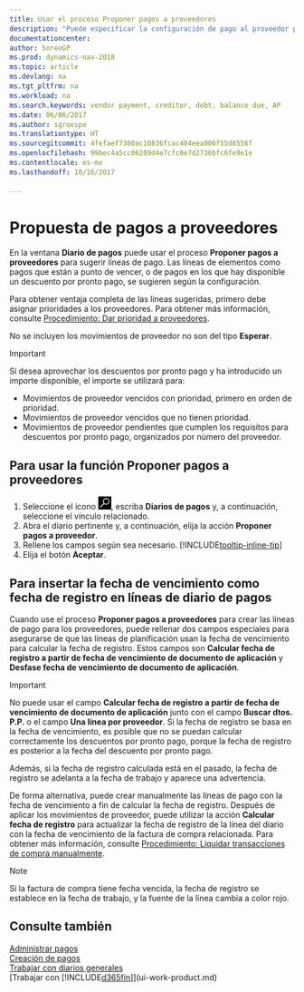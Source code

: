 ```yaml
---
title: Usar el proceso Proponer pagos a proveedores
description: "Puede especificar la configuración de pago al proveedor para obtener sugerencias o propuestas de pagos que están a punto de vencer o en los que hay un descuento."
documentationcenter: 
author: SorenGP
ms.prod: dynamics-nav-2018
ms.topic: article
ms.devlang: na
ms.tgt_pltfrm: na
ms.workload: na
ms.search.keywords: vendor payment, creditor, debt, balance due, AP
ms.date: 06/06/2017
ms.author: sgroespe
ms.translationtype: HT
ms.sourcegitcommit: 4fefaef7380ac10836fcac404eea006f55d8556f
ms.openlocfilehash: 99bec4a5cc06209d4e7cfc0e7d2736bfc6fe9e1e
ms.contentlocale: es-mx
ms.lasthandoff: 10/16/2017

---
```

# <a name="how-to-suggest-vendor-payments"></a>Propuesta de pagos a proveedores
En la ventana **Diario de pagos** puede usar el proceso **Proponer pagos a proveedores** para sugerir líneas de pago. Las líneas de elementos como pagos que están a punto de vencer, o de pagos en los que hay disponible un descuento por pronto pago, se sugieren según la configuración.

Para obtener ventaja completa de las líneas sugeridas, primero debe asignar prioridades a los proveedores. Para obtener más información, consulte [Procedimiento: Dar prioridad a proveedores](purchasing-how-prioritize-vendors.md).  

No se incluyen los movimientos de proveedor no son del tipo **Esperar**.  

> [!IMPORTANT]  
>   Si desea aprovechar los descuentos por pronto pago y ha introducido un importe disponible, el importe se utilizará para:  

* Movimientos de proveedor vencidos con prioridad, primero en orden de prioridad.  
* Movimientos de proveedor vencidos que no tienen prioridad.  
* Movimientos de proveedor pendientes que cumplen los requisitos para descuentos por pronto pago, organizados por número del proveedor.  

## <a name="to-use-the-suggest-vendor-payments-function"></a>Para usar la función Proponer pagos a proveedores
1. Seleccione el icono ![Buscar página o informe](media/ui-search/search_small.png "icono Buscar página o informe"), escriba **Diarios de pagos** y, a continuación, seleccione el vínculo relacionado.  
2. Abra el diario pertinente y, a continuación, elija la acción **Proponer pagos a proveedor**.  
3. Rellene los campos según sea necesario. [!INCLUDE[tooltip-inline-tip](includes/tooltip-inline-tip_md.md)]  
4. Elija el botón **Aceptar**.  

## <a name="to-insert-the-due-date-as-posting-date-on-payment-journal-lines"></a>Para insertar la fecha de vencimiento como fecha de registro en líneas de diario de pagos
Cuando use el proceso **Proponer pagos a proveedores** para crear las líneas de pago para los proveedores, puede rellenar dos campos especiales para asegurarse de que las líneas de planificación usan la fecha de vencimiento para calcular la fecha de registro. Estos campos son **Calcular fecha de registro a partir de fecha de vencimiento de documento de aplicación** y **Desfase fecha de vencimiento de documento de aplicación**.  

> [!IMPORTANT]  
>   No puede usar el campo **Calcular fecha de registro a partir de fecha de vencimiento de documento de aplicación** junto con el campo **Buscar dtos. P.P.** o el campo **Una línea por proveedor**. Si la fecha de registro se basa en la fecha de vencimiento, es posible que no se puedan calcular correctamente los descuentos por pronto pago, porque la fecha de registro es posterior a la fecha del descuento por pronto pago.  

Además, si la fecha de registro calculada está en el pasado, la fecha de registro se adelanta a la fecha de trabajo y aparece una advertencia.  

De forma alternativa, puede crear manualmente las líneas de pago con la fecha de vencimiento a fin de calcular la fecha de registro. Después de aplicar los movimientos de proveedor, puede utilizar la acción **Calcular fecha de registro** para actualizar la fecha de registro de la línea del diario con la fecha de vencimiento de la factura de compra relacionada. Para obtener más información, consulte [Procedimiento: Liquidar transacciones de compra manualmente](payables-how-apply-purchase-transactions-manually.md).  

> [!NOTE]  
>   Si la factura de compra tiene fecha vencida, la fecha de registro se establece en la fecha de trabajo, y la fuente de la línea cambia a color rojo.  

## <a name="see-also"></a>Consulte también
[Administrar pagos](payables-manage-payables.md)  
[Creación de pagos](payables-make-payments.md)  
[Trabajar con diarios generales](ui-work-general-journals.md)  
[Trabajar con [!INCLUDE[d365fin](includes/d365fin_md.md)]](ui-work-product.md)  

